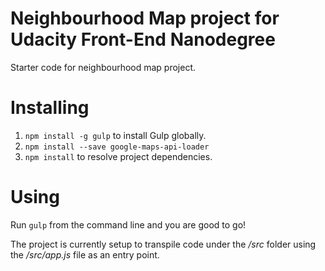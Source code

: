 # Neighbourhood Map project for Udacity Front-End Nanodegree

Starter code for neighbourhood map project.


# Installing

1. `npm install -g gulp` to install Gulp globally.
2. `npm install --save google-maps-api-loader`
3. `npm install` to resolve project dependencies.

# Using

Run `gulp` from the command line and you are good to go!

The project is currently setup to transpile code under the _/src_ folder using the
_/src/app.js_ file as an entry point.

